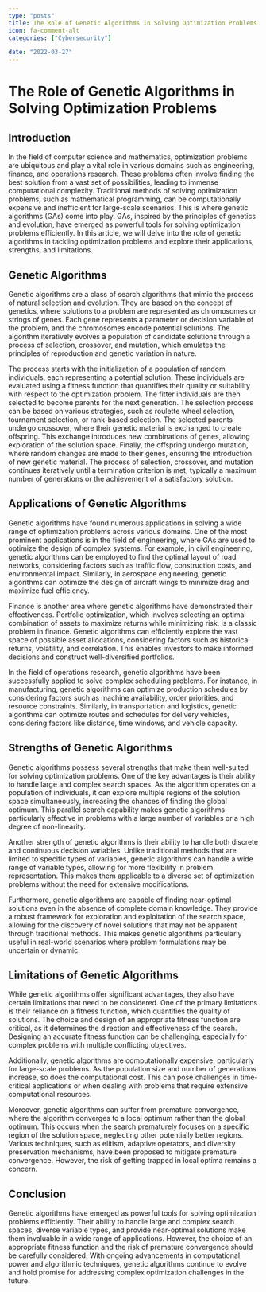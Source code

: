```yaml
---
type: "posts"
title: The Role of Genetic Algorithms in Solving Optimization Problems
icon: fa-comment-alt
categories: ["Cybersecurity"]

date: "2022-03-27"
---
```




# The Role of Genetic Algorithms in Solving Optimization Problems

## Introduction
In the field of computer science and mathematics, optimization problems are ubiquitous and play a vital role in various domains such as engineering, finance, and operations research. These problems often involve finding the best solution from a vast set of possibilities, leading to immense computational complexity. Traditional methods of solving optimization problems, such as mathematical programming, can be computationally expensive and inefficient for large-scale scenarios. This is where genetic algorithms (GAs) come into play. GAs, inspired by the principles of genetics and evolution, have emerged as powerful tools for solving optimization problems efficiently. In this article, we will delve into the role of genetic algorithms in tackling optimization problems and explore their applications, strengths, and limitations.

## Genetic Algorithms
Genetic algorithms are a class of search algorithms that mimic the process of natural selection and evolution. They are based on the concept of genetics, where solutions to a problem are represented as chromosomes or strings of genes. Each gene represents a parameter or decision variable of the problem, and the chromosomes encode potential solutions. The algorithm iteratively evolves a population of candidate solutions through a process of selection, crossover, and mutation, which emulates the principles of reproduction and genetic variation in nature.

The process starts with the initialization of a population of random individuals, each representing a potential solution. These individuals are evaluated using a fitness function that quantifies their quality or suitability with respect to the optimization problem. The fitter individuals are then selected to become parents for the next generation. The selection process can be based on various strategies, such as roulette wheel selection, tournament selection, or rank-based selection. The selected parents undergo crossover, where their genetic material is exchanged to create offspring. This exchange introduces new combinations of genes, allowing exploration of the solution space. Finally, the offspring undergo mutation, where random changes are made to their genes, ensuring the introduction of new genetic material. The process of selection, crossover, and mutation continues iteratively until a termination criterion is met, typically a maximum number of generations or the achievement of a satisfactory solution.

## Applications of Genetic Algorithms
Genetic algorithms have found numerous applications in solving a wide range of optimization problems across various domains. One of the most prominent applications is in the field of engineering, where GAs are used to optimize the design of complex systems. For example, in civil engineering, genetic algorithms can be employed to find the optimal layout of road networks, considering factors such as traffic flow, construction costs, and environmental impact. Similarly, in aerospace engineering, genetic algorithms can optimize the design of aircraft wings to minimize drag and maximize fuel efficiency.

Finance is another area where genetic algorithms have demonstrated their effectiveness. Portfolio optimization, which involves selecting an optimal combination of assets to maximize returns while minimizing risk, is a classic problem in finance. Genetic algorithms can efficiently explore the vast space of possible asset allocations, considering factors such as historical returns, volatility, and correlation. This enables investors to make informed decisions and construct well-diversified portfolios.

In the field of operations research, genetic algorithms have been successfully applied to solve complex scheduling problems. For instance, in manufacturing, genetic algorithms can optimize production schedules by considering factors such as machine availability, order priorities, and resource constraints. Similarly, in transportation and logistics, genetic algorithms can optimize routes and schedules for delivery vehicles, considering factors like distance, time windows, and vehicle capacity.

## Strengths of Genetic Algorithms
Genetic algorithms possess several strengths that make them well-suited for solving optimization problems. One of the key advantages is their ability to handle large and complex search spaces. As the algorithm operates on a population of individuals, it can explore multiple regions of the solution space simultaneously, increasing the chances of finding the global optimum. This parallel search capability makes genetic algorithms particularly effective in problems with a large number of variables or a high degree of non-linearity.

Another strength of genetic algorithms is their ability to handle both discrete and continuous decision variables. Unlike traditional methods that are limited to specific types of variables, genetic algorithms can handle a wide range of variable types, allowing for more flexibility in problem representation. This makes them applicable to a diverse set of optimization problems without the need for extensive modifications.

Furthermore, genetic algorithms are capable of finding near-optimal solutions even in the absence of complete domain knowledge. They provide a robust framework for exploration and exploitation of the search space, allowing for the discovery of novel solutions that may not be apparent through traditional methods. This makes genetic algorithms particularly useful in real-world scenarios where problem formulations may be uncertain or dynamic.

## Limitations of Genetic Algorithms
While genetic algorithms offer significant advantages, they also have certain limitations that need to be considered. One of the primary limitations is their reliance on a fitness function, which quantifies the quality of solutions. The choice and design of an appropriate fitness function are critical, as it determines the direction and effectiveness of the search. Designing an accurate fitness function can be challenging, especially for complex problems with multiple conflicting objectives.

Additionally, genetic algorithms are computationally expensive, particularly for large-scale problems. As the population size and number of generations increase, so does the computational cost. This can pose challenges in time-critical applications or when dealing with problems that require extensive computational resources.

Moreover, genetic algorithms can suffer from premature convergence, where the algorithm converges to a local optimum rather than the global optimum. This occurs when the search prematurely focuses on a specific region of the solution space, neglecting other potentially better regions. Various techniques, such as elitism, adaptive operators, and diversity preservation mechanisms, have been proposed to mitigate premature convergence. However, the risk of getting trapped in local optima remains a concern.

## Conclusion
Genetic algorithms have emerged as powerful tools for solving optimization problems efficiently. Their ability to handle large and complex search spaces, diverse variable types, and provide near-optimal solutions make them invaluable in a wide range of applications. However, the choice of an appropriate fitness function and the risk of premature convergence should be carefully considered. With ongoing advancements in computational power and algorithmic techniques, genetic algorithms continue to evolve and hold promise for addressing complex optimization challenges in the future.